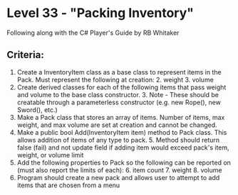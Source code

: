 # Level 33 - "Packing Inventory"
Following along with the C# Player's Guide by RB Whitaker
## Criteria:
1. Create a InventoryItem class as a base class to represent items in the Pack. Must represent the following at creation:
   2. weight
   3. volume
2. Create derived classes for each of the following items that pass weight and volume to the base class constructor. 
   3. Note - These should be creatable through a parameterless constructor (e.g. new Rope(), new Sword(), etc.)
3. Make a Pack class that stores an array of items. Number of items, max weight, and max volume are set at creation and cannot be changed.
4. Make a public bool Add(InventoryItem item) method to Pack class. This allows addition of items of any type to pack. 
   5. Method should return false (fail) and not update field if adding item would exceed pack's item, weight, or volume limit
5. Add the following properties to Pack so the following can be reported on (must also report the limits of each):
   6. item count
   7. weight
   8. volume
9. Program should create a new pack and allows user to attempt to add items that are chosen from a menu
